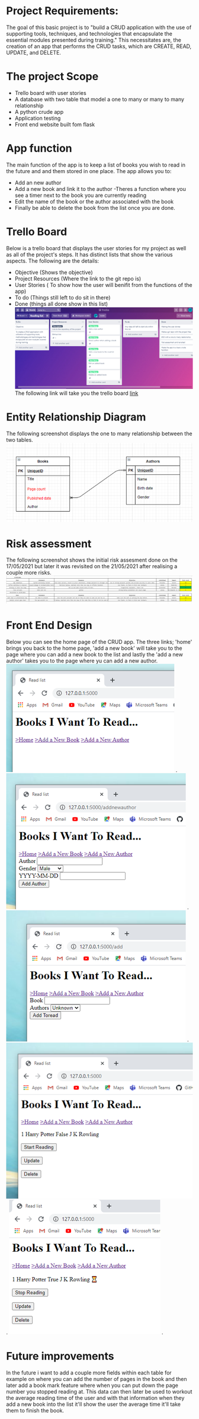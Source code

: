 # Project Requirements:
The goal of this basic project is to "build a CRUD application with the use of supporting tools, techniques, and technologies that encapsulate the essential modules presented during training." This necessitates are, the creation of an app that performs the CRUD tasks, which are CREATE, READ, UPDATE, and DELETE.

# The project Scope
- Trello board with user stories
- A database with two table that model a one to many or many to many relationship 
- A python crude app 
- Application testing 
- Front end website built fom flask

# App function
The main function of the app is to keep a list of books you wish to read in the future and and them stored in one place. The app allows you to:
- Add an new author
- Add a new book and link it to the author
-Theres a function where you see a timer next to the book you are currently reading 
- Edit the name of the book or the author associated with the book 
- Finally be able to delete the book from the list once you are done.

# Trello Board
Below is a trello board that displays the user stories for my project as well as all of the project's steps. It has distinct lists that show the various aspects. The following are the details:
- Objective (Shows the objective)
- Project Resources (Where the link to the git repo is)
- User Stories ( To show how the user will benifit from the functions of the app)
- To do (Things still left to do sit in there)
- Done (things all done show in this list)
![Pic](https://github.com/Dpatel1998/To-read-list/blob/main/Images%20for%20read%20me/New%20trello.PNG)
The following link will take you the trello board [link](https://trello.com/b/yFrmtIaw/reading-list) 

# Entity Relationship Diagram 
The following screenshot displays the one to many relationship between the two tables. 
![Pic](https://github.com/Dpatel1998/To-read-list/blob/main/Images%20for%20read%20me/ERD.PNG)
# Risk assessment
The following screenshot shows the initial risk assesment done on the 17/05/2021 but later it was revisited on the 21/05/2021 after realising a couple more risks.
![Pic](https://github.com/Dpatel1998/To-read-list/blob/main/Images%20for%20read%20me/Risk%20assesement.PNG)
# Front End Design
Below you can see the home page of the CRUD app. The three links; 'home' brings you back to the home page, 'add a new book' will take you to the page where you can add a new book to the list and lastly the 'add a new author' takes you to the page where yu can add a new author.
![Pic](https://github.com/Dpatel1998/To-read-list/blob/main/Images%20for%20read%20me/Home%20Page.PNG)
.
![Pic](https://github.com/Dpatel1998/To-read-list/blob/main/Images%20for%20read%20me/Adding%20author.PNG)
.
![Pic](https://github.com/Dpatel1998/To-read-list/blob/main/Images%20for%20read%20me/Adding%20a%20new%20book.PNG)
.
![Pic](https://github.com/Dpatel1998/To-read-list/blob/main/Images%20for%20read%20me/new%20home%20page.PNG)
.
![Pic](https://github.com/Dpatel1998/To-read-list/blob/main/Reading.PNG)
.
# Future improvements 
In the future i want to add a couple more fields within each table for example on where you can add the number of pages in the book and then later add a book mark feature where when you can put down the page number you stopped reading at. This data can then later be used to workout the average reading time of the user and with that information when they add a new book into the list it'll show the user the average time it'll take them to finish the book.
